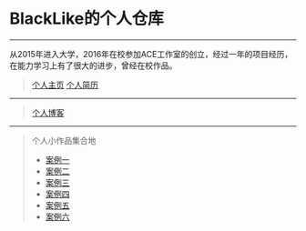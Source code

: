# BlackLike的个人仓库
***
从2015年进入大学，2016年在校参加ACE工作室的创立，经过一年的项目经历，在能力学习上有了很大的进步，曾经在校作品。
> [个人主页](http://blacklike.github.io/something/jianli/main.html)
> [个人简历](http://blacklike.github.io/something/resume/resume/index.html)
---
> [个人博客](https://blacklike.github.io)
***
> 个人小作品集合地
> - [案例一](https://blacklike.github.io/something/js/js%E6%A1%88%E4%BE%8B%E4%B8%80/jsTest1.html)
> - [案例二](https://blacklike.github.io/something/js/js%E6%A1%88%E4%BE%8B%E4%BA%8C/3D.html)
> - [案例三](https://blacklike.github.io/something/mydemo/calendar.html)
> - [案例四](https://blacklike.github.io/something/mydemo/demo_one.html)
> - [案例五](https://blacklike.github.io/something/mydemo/demo_two.html)
> - [案例六](https://blacklike.github.io/something/mydemo/demo_three/demo_three.html)
